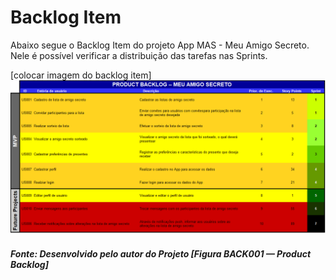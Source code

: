 # Backlog Item
Abaixo segue o Backlog Item do projeto App MAS - Meu Amigo Secreto. Nele é possível verificar a distribuição das tarefas nas Sprints.

[colocar imagem do backlog item]
![Preview](/images/backlog/back001.png?raw=true "Figura BACK001 — Product Backlog")
<h5>Fonte: Desenvolvido pelo autor do Projeto [Figura BACK001 — Product Backlog]</h5>
